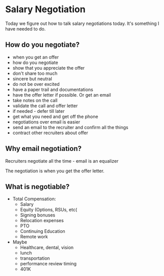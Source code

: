 # Salary Negotiation

Today we figure out how to talk salary negotiations today. It's
something I have needed to do.

## How do you negotiate?

* when you get an offer
* how do you negotiate
* show that you appreciate the offer
* don't share too much
* sincere but neutral
* do not be over excited
* have a paper trail and documentations
* have the offer letter if possible. Or get an email
* take notes on the call
* validate the call and offer letter
* if needed - defer till later
* get what you need and get off the phone
* negotiations over email is easier
* send an email to the recruiter and confirm all the things
* contract other recruiters about offer

## Why email negotiation?

Recruiters negotiate all the time - email is an equalizer

The negotiation is when you get the offer letter.

## What is negotiable?

* Total Compensation:
  - Salary
  - Equity (Options, RSUs, etc(
  - Signing bonuses
  - Relocation expenses
  - PTO
  - Continuing Education
  - Remote work
* Maybe
  - Healthcare, dental, vision
  - lunch
  - transportation
  - performance review timing
  - 401K


